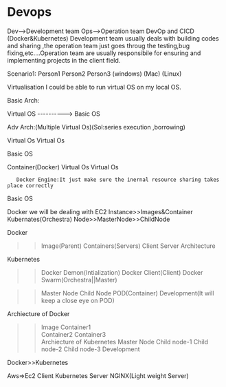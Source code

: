 # Devops
Dev-->Development team
Ops-->Operation team
DevOp and CICD (Docker&Kubernetes)
Development team usually deals with building codes and sharing ,the operation team just goes throug the testing,bug fixing,etc....Operation team are usually responsibile for ensuring and implementing projects in the client field.

Scenario1:
Person1     Person2     Person3
(windows)    (Mac)       (Linux)

Virtualisation
I could be able to run virtual OS on my local OS.

Basic Arch:

Virtual OS
---------->
Basic OS

Adv Arch:(Multiple Virtual Os)(Sol:series execution ,borrowing)

Virtual Os      Virtual Os


Basic OS

Container(Docker)
Virtual Os      Virtual Os
      
       Docker Engine:It just make sure the inernal resource sharing takes place correctly


Basic OS

Docker we will be dealing with EC2  Instance>>Images&Container
Kubernates(Orchestra)
Node>>MasterNode>>ChildNode

Docker 
>>Image(Parent)
>>Containers(Servers)
Client Server Architecture

Kubernetes
>>Docker Demon(Intialization)
>>Docker Client(Client)
>>Docker Swarm(Orchestra||Master)


>>Master Node
>>Child Node
   >>POD(Container)
   >>Development(It will keep a close eye on POD)

 Archiecture of Docker
 >>Image
   >>Container1  
   >>Container2 
   >>Container3  
 Archiecture of Kubernetes
 >>Master Node 
 Child node-1        Child node-2       Child node-3       Development 

 Docker>>Kubernetes

 Aws=>Ec2
 Client
               Kubernetes
 Server
 NGINX(Light weight Server)              